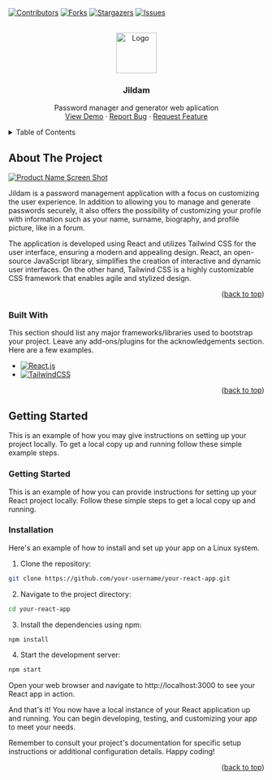 <!-- Improved compatibility of back to top link: See: https://github.com/othneildrew/Best-README-Template/pull/73 -->
<a name="readme-top"></a>
<!--
*** Thanks for checking out the Best-README-Template. If you have a suggestion
*** that would make this better, please fork the repo and create a pull request
*** or simply open an issue with the tag "enhancement".
*** Don't forget to give the project a star!
*** Thanks again! Now go create something AMAZING! :D
-->



<!-- PROJECT SHIELDS -->
<!--
*** I'm using markdown "reference style" links for readability.
*** Reference links are enclosed in brackets [ ] instead of parentheses ( ).
*** See the bottom of this document for the declaration of the reference variables
*** for contributors-url, forks-url, etc. This is an optional, concise syntax you may use.
*** https://www.markdownguide.org/basic-syntax/#reference-style-links
-->
[![Contributors][contributors-shield]][contributors-url]
[![Forks][forks-shield]][forks-url]
[![Stargazers][stars-shield]][stars-url]
[![Issues][issues-shield]][issues-url]


<!-- PROJECT LOGO -->
<br />
<div align="center">
  <a target="_blank" href="https://github.com/JorgePeniaranda/Jildam.js">
    <img src="https://github.com/MaximoBrandi/Jildam/blob/main/public/assets/img/jildam_icon.png" alt="Logo" width="80" height="80">
  </a>

  <h3 align="center">Jildam</h3>

  <p align="center">
    Password manager and generator web aplication
    <br />
    <a target="_blank" href="https://www.google.com">View Demo</a>
    ·
    <a href="https://github.com/JorgePeniaranda/Jildam.js/pulls">Report Bug</a>
    ·
    <a href="https://github.com/JorgePeniaranda/Jildam.js/pulls">Request Feature</a>
  </p>
</div>



<!-- TABLE OF CONTENTS -->
<details>
  <summary>Table of Contents</summary>
  <ol>
    <li>
      <a href="#about-the-project">About The Project</a>
      <ul>
        <li><a href="#built-with">Built With</a></li>
      </ul>
    </li>
    <li>
      <a href="#getting-started">Getting Started</a>
      <ul>
        <li><a href="#installation">Installation</a></li>
      </ul>
    </li>
    <li><a href="#roadmap">Roadmap</a></li>
    <li><a href="#contributing">Contributing</a></li>
    <li><a href="#license">License</a></li>
  </ol>
</details>



<!-- ABOUT THE PROJECT -->
## About The Project

[![Product Name Screen Shot][product-screenshot]](https://www.google.com)

Jildam is a password management application with a focus on customizing the user experience. In addition to allowing you to manage and generate passwords securely, it also offers the possibility of customizing your profile with information such as your name, surname, biography, and profile picture, like in a forum.

The application is developed using React and utilizes Tailwind CSS for the user interface, ensuring a modern and appealing design. React, an open-source JavaScript library, simplifies the creation of interactive and dynamic user interfaces. On the other hand, Tailwind CSS is a highly customizable CSS framework that enables agile and stylized design.

<p align="right">(<a href="#readme-top">back to top</a>)</p>



### Built With

This section should list any major frameworks/libraries used to bootstrap your project. Leave any add-ons/plugins for the acknowledgements section. Here are a few examples.

* [![React.js][React.js]][React-url]
* [![TailwindCSS][TailwindCSS]][TailwindCSS-url]

<p align="right">(<a href="#readme-top">back to top</a>)</p>



<!-- GETTING STARTED -->
## Getting Started

This is an example of how you may give instructions on setting up your project locally.
To get a local copy up and running follow these simple example steps.


### Getting Started
This is an example of how you can provide instructions for setting up your React project locally. Follow these simple steps to get a local copy up and running.

### Installation
Here's an example of how to install and set up your app on a Linux system.

1. Clone the repository:
```sh
git clone https://github.com/your-username/your-react-app.git
```

2. Navigate to the project directory:
```sh
cd your-react-app
```

3. Install the dependencies using npm:
```sh
npm install
```

4. Start the development server:
```sh
npm start
```
Open your web browser and navigate to http://localhost:3000 to see your React app in action.

And that's it! You now have a local instance of your React application up and running. You can begin developing, testing, and customizing your app to meet your needs.

Remember to consult your project's documentation for specific setup instructions or additional configuration details. Happy coding!

<p align="right">(<a href="#readme-top">back to top</a>)</p>



<!-- MARKDOWN LINKS & IMAGES -->
<!-- https://www.markdownguide.org/basic-syntax/#reference-style-links -->
[contributors-shield]: https://img.shields.io/github/contributors/maximobrandi/jildam.svg?style=for-the-badge
[contributors-url]: https://github.com/JorgePeniaranda/Jildam.js/graphs/contributors
[forks-shield]: https://img.shields.io/github/forks/maximobrandi/jildam.svg?style=for-the-badge
[forks-url]: https://github.com/maximobrandi/jildam/network/members
[stars-shield]: https://img.shields.io/github/stars/maximobrandi/jildam.svg?style=for-the-badge
[stars-url]: https://github.com/maximobrandi/jildam/stargazers
[issues-shield]: https://img.shields.io/github/issues/maximobrandi/jildam.svg?style=for-the-badge
[issues-url]: https://github.com/maximobrandi/jildam/issues
[product-screenshot]: https://github.com/MaximoBrandi/Jildam/blob/main/public/assets/img/jildam_example.png
[React.js]: https://img.shields.io/badge/React-20232A?style=for-the-badge&logo=react&logoColor=61DAFB
[React-url]: https://reactjs.org/
[TailwindCSS]: https://img.shields.io/badge/Tailwind_CSS-38B2AC?style=for-the-badge&logo=tailwind-css&logoColor=white
[TailwindCSS-url]: https://tailwindcss.com/
